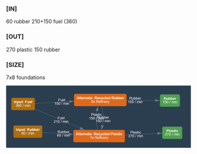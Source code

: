 ### [IN]
60 rubber
210+150 fuel (360)

### [OUT]
270 plastic
150 rubber

### [SIZE]
7x8 foundations

![Calculator](calculator.png)